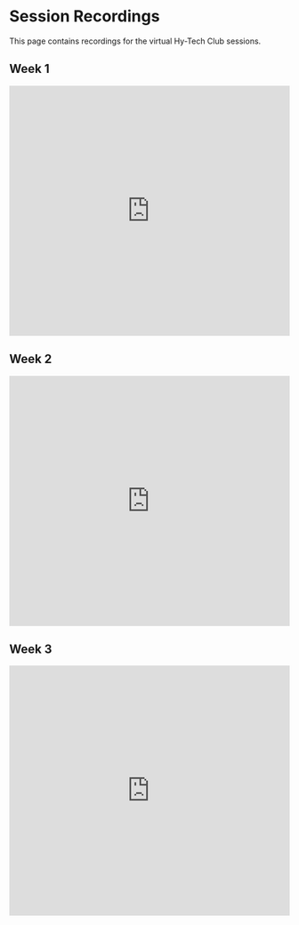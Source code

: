 # Session Recordings
This page contains recordings for the virtual Hy-Tech Club sessions.

## Week 1
<iframe width="100%" height="450px" src="https://www.youtube.com/embed/albmqEXEacY" frameborder="0" allow="accelerometer; autoplay; clipboard-write; encrypted-media; gyroscope; picture-in-picture" allowfullscreen></iframe>

## Week 2
<iframe width="100%" height="450px" src="https://www.youtube.com/embed/2TqYR7UvNLY" frameborder="0" allow="accelerometer; autoplay; clipboard-write; encrypted-media; gyroscope; picture-in-picture" allowfullscreen></iframe>

## Week 3
<iframe width="100%" height="450px" src="https://www.youtube.com/embed/qzXfOK1lLkk" frameborder="0" allow="accelerometer; autoplay; clipboard-write; encrypted-media; gyroscope; picture-in-picture" allowfullscreen></iframe>